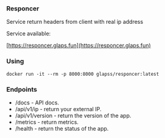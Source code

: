 ### Responcer 
<p>Service return headers from client with real ip address</p>
<p>Service available:</p>

[https://responcer.glaps.fun](https://responcer.glaps.fun)

### Using
```
docker run -it --rm -p 8000:8000 glapss/responcer:latest
```

### Endpoints

* /docs - API docs.
* /api/v1/ip - return your external IP.
* /api/v1/version - return the version of the app.
* /metrics - return metrics.
* /health - return the status of the app.